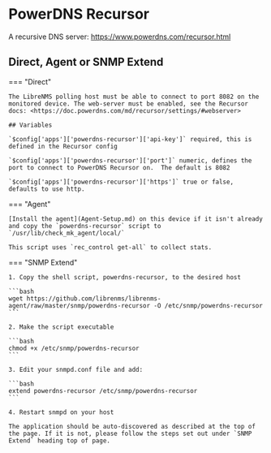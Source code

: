 # PowerDNS Recursor

A recursive DNS server: <https://www.powerdns.com/recursor.html>

## Direct, Agent or SNMP Extend
=== "Direct"

    The LibreNMS polling host must be able to connect to port 8082 on the
    monitored device. The web-server must be enabled, see the Recursor
    docs: <https://doc.powerdns.com/md/recursor/settings/#webserver>

    ## Variables

    `$config['apps']['powerdns-recursor']['api-key']` required, this is
    defined in the Recursor config

    `$config['apps']['powerdns-recursor']['port']` numeric, defines the
    port to connect to PowerDNS Recursor on.  The default is 8082

    `$config['apps']['powerdns-recursor']['https']` true or false,
    defaults to use http.

=== "Agent"

    [Install the agent](Agent-Setup.md) on this device if it isn't already
    and copy the `powerdns-recursor` script to
    `/usr/lib/check_mk_agent/local/`

    This script uses `rec_control get-all` to collect stats.

=== "SNMP Extend"

    1. Copy the shell script, powerdns-recursor, to the desired host
    
    ```bash
    wget https://github.com/librenms/librenms-agent/raw/master/snmp/powerdns-recursor -O /etc/snmp/powerdns-recursor
    ```

    2. Make the script executable
    
    ```bash
    chmod +x /etc/snmp/powerdns-recursor
    ```

    3. Edit your snmpd.conf file and add:

    ```bash
    extend powerdns-recursor /etc/snmp/powerdns-recursor
    ```

    4. Restart snmpd on your host

    The application should be auto-discovered as described at the top of
    the page. If it is not, please follow the steps set out under `SNMP
    Extend` heading top of page.

